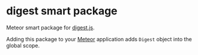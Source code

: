 digest smart package
====================

Meteor smart package for [digest.js](https://github.com/jcsirot/digest.js).

Adding this package to your [Meteor](http://www.meteor.com/) application adds `Digest` object into the global scope.

